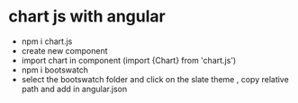 

# chart js with angular 


  - npm i chart.js
  - create new component 
  - import chart in component  (import  {Chart} from 'chart.js')
  - npm i bootswatch
  - select the bootswatch folder and click on the slate theme ,  copy relative path and add  in angular.json
